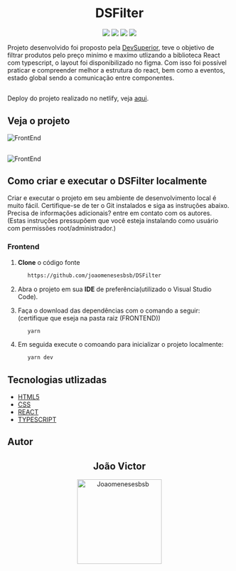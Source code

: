 <h1 align="center">DSFilter</h1>

<p align='center'>
   <img src="https://img.shields.io/badge/React-20232A?style=for-the-badge&logo=react&logoColor=61DAFB">
   <img src="https://img.shields.io/badge/TypeScript-007ACC?style=for-the-badge&logo=typescript&logoColor=white">
   <img src="https://img.shields.io/badge/HTML5-E34F26?style=for-the-badge&logo=html5&logoColor=white"/>
   <img src="https://img.shields.io/badge/CSS3-1572B6?style=for-the-badge&logo=css3&logoColor=white">
</p>

Projeto desenvolvido foi proposto pela [DevSuperior](https://devsuperior.com.br/), teve o objetivo de filtrar produtos pelo preço minímo e maxímo utlizando a biblioteca React com typescript, o layout foi disponibilizado no figma. Com isso foi possível praticar e compreender melhor a estrutura do react, bem como a eventos, estado global sendo a comunicação entre componentes.

##

Deploy do projeto realizado no netlify, veja [aqui](https://dsfilter-joaomeneses.netlify.app/).

## Veja o projeto

![FrontEnd]()
##
![FrontEnd]()

## Como criar e executar o DSFilter localmente

Criar e executar o projeto em seu ambiente de desenvolvimento local é muito fácil. Certifique-se de ter o Git instalados e siga as instruções abaixo. Precisa de informações adicionais? entre em contato com os autores.
(Estas instruções pressupõem que você esteja instalando como usuário com permissões root/administrador.)

### Frontend

1. **Clone** o código fonte

   ```bash
      https://github.com/joaomenesesbsb/DSFilter
   ```

2. Abra o projeto em sua **IDE** de preferência(utilizado o Visual Studio Code).

3. Faça o download das dependências com o comando a seguir: (certifique que eseja na pasta raiz (FRONTEND))  

   ```bash
      yarn
   ```

4. Em seguida execute o comoando para inicializar o projeto localmente:

   ```bash
      yarn dev
   ```

## Tecnologias utlizadas

- [HTML5](https://developer.mozilla.org/en-US/docs/Glossary/HTML5)
- [CSS](https://developer.mozilla.org/en-US/docs/Web/CSS)
- [REACT](https://reactjs.org/docs/getting-started.html)
- [TYPESCRIPT](https://www.typescriptlang.org/docs/)

## Autor

   <div align="center">
   <h2>João Victor</h2>
      <img align="center" alt="Joaomenesesbsb" height="190" width="190" src="https://avatars.githubusercontent.com/joaomenesesbsb">
   </div>
   </br>
   <div align="center">
      
   </div>

